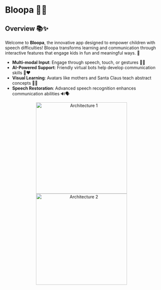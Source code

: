 # Bloopa 🌈🐾

## Overview 📚✨
Welcome to **Bloopa**, the innovative app designed to empower children with speech difficulties! Bloopa transforms learning and communication through interactive features that engage kids in fun and meaningful ways. 🌟 

- **Multi-modal Input**: Engage through speech, touch, or gestures 🎤🤚
- **AI-Powered Support**: Friendly virtual bots help develop communication skills 🤖❤️
- **Visual Learning**: Avatars like mothers and Santa Claus teach abstract concepts 🌟🎅
- **Speech Restoration**: Advanced speech recognition enhances communication abilities 🔊🗣️

<p align="center">
  <img src="https://github.com/your-username/bloopa/blob/main/static/images/arch-1.png" alt="Architecture 1" width="300" />
  <img src="https://github.com/your-username/bloopa/blob/main/static/images/arch-2.png" alt="Architecture 2" width="300" />
</p>


